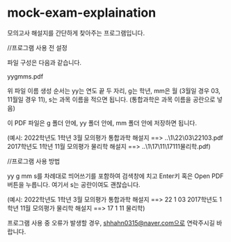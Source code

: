 # mock-exam-explaination
모의고사 해설지를 간단하게 찾아주는 프로그램입니다.


//프로그램 사용 전 설정

파일 구성은 다음과 같습니다.

yygmms.pdf

위 파일 이름 생성 순서는 yy는 연도 끝 두 자리, g는 학년, mm은 월 (3월일 경우 03, 11월일 경우 11), s는 과목 이름을 적으면 됩니다. (통합과학은 과목 이름을 공란으로 넣음)

이 PDF 파일은 g 폴더 안에, yy 폴더 안에, mm 폴더 안에 저장하면 됩니다.

(예시: 	2022학년도 1학년 3월 모의평가 통합과학 해설지 ==> ..\1\22\03\22103.pdf
	2017학년도 1학년 11월 모의평가 물리학 해설지 ==> ..\1\17\11\17111물리학.pdf)


//프로그램 사용 방법

yy g mm s를 차례대로 띄어쓰기를 포함하여 검색창에 치고 Enter키 혹은 Open PDF 버튼을 누릅니다.
여기서 s는 공란이여도 괜찮습니다.

(예시: 	2022학년도 1학년 3월 모의평가 통합과학 해설지 ==> 22 1 03
	2017학년도 1학년 11월 모의평가 물리학 해설지 ==> 17 1 11 물리학)


프로그램 사용 중 오류가 발생할 경우, shhahn0315@naver.com으로 연락주시길 바랍니다.

